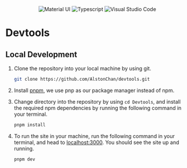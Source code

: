 <div align="center">
    <img src="https://res.cloudinary.com/practicaldev/image/fetch/s--yayk2pWn--/c_limit%2Cf_auto%2Cfl_progressive%2Cq_auto%2Cw_880/https://img.shields.io/badge/Material--UI-0081CB%3Fstyle%3Dfor-the-badge%26logo%3Dmaterial-ui%26logoColor%3Dwhite" alt="Material UI" />
    <img src="https://img.shields.io/badge/TypeScript-007ACC?style=for-the-badge&logo=typescript&logoColor=white" alt="Typescript" />
    <img src="https://img.shields.io/badge/Visual_Studio_Code-0078D4?style=for-the-badge&logo=visual%20studio%20code&logoColor=white" alt="Visual Studio Code" />
</div>

# Devtools

## Local Development

1. Clone the repository into your local machine by using git.

    ```bash
    git clone https://github.com/AlstonChan/devtools.git
    ```

2. Install [pnpm](https://pnpm.io/installation), we use pnp as our package manager instead of npm.

3. Change directory into the repository by using `cd Devtools`, and install the required npm dependencies by running the following command in your terminal.

    ```bash
    pnpm install
    ```

4. To run the site in your machine, run the following command in your terminal, and head to [localhost:3000](http://localhost:3000). You should see the site up and running.

    ```bash
    pnpm dev
    ```
